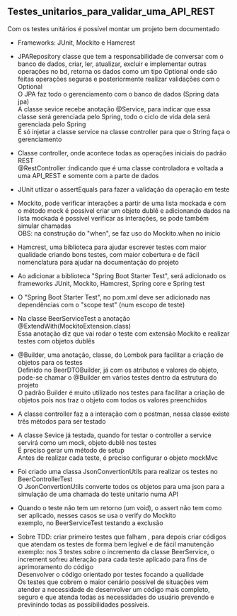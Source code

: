 <h2> Testes_unitarios_para_validar_uma_API_REST </h2>

Com os testes unitários é possível montar um projeto bem documentado<br/>
* Frameworks: JUnit, Mockito e Hamcrest <br/>


* JPARepository classe que tem a responsabilidade de conversar com o
banco de dados, criar, ler, atualizar, excluir e implementar
outras operações no bd, retorna os dados como um tipo Optional onde
são feitas operações seguras e posteriormente realizar validações
com o Optional<br/>
 O JPA faz todo o gerenciamento com o banco de dados (Spring data jpa)<br/>
A classe sevice recebe anotação @Service, para indicar que essa
classe será gerenciada pelo Spring, todo o ciclo de vida dela será
gerenciada pelo Spring<br/>
É só injetar a classe service na classe controller para que o String
faça o gerenciamento
  

* Classe controller, onde acontece todas as operações iniciais do padrão REST<br/>
@RestController :indicando que é uma classe controladora e voltada a
uma API_REST e somente com a parte de dados
  

* JUnit utlizar o assertEquals para fazer a validação da operação em teste
  

* Mockito, pode verificar interações a partir de uma lista mockada e com o
método mock é possível criar um objeto dublê e adicionando dados na lista
mockada é possível verificar as interações, se pode também simular chamadas<br/>
OBS: na construção do "when", se faz uso do Mockito.when no início


* Hamcrest, uma biblioteca para ajudar escrever testes com maior qualidade
criando bons testes, com maior cobertura e de fácil nomenclatura para
ajudar na documentação do projeto


* Ao adicionar a biblioteca "Spring Boot Starter Test", será adicionado os
frameworks JUnit, Mockito, Hamcrest, Spring core e Spring test


* O "Spring Boot Starter Test", no pom.xml deve ser adicionado nas dependências
com o "scope test" (num escopo de teste)


* Na classe BeerServiceTest a anotação @ExtendWith(MockitoExtension.class)<br/>
Essa anotação diz que vai rodar o teste com extensão Mockito e realizar
testes com objetos dublês


* @Builder, uma anotação, classe, do Lombok para facilitar a criação de
objetos para os testes<br/>
Definido no BeerDTOBuilder, já com os atributos e valores do objeto,
pode-se chamar o @Builder em vários testes dentro da estrutura do projeto<br/>
O padrão Builder é muito utilizado nos testes para facilitar a criação de
objetos pois nos traz o objeto com todos os valores preenchidos


* A classe controller faz a a interação com o postman, nessa classe
existe três métodos para ser testado


* A classe Sevice já testada, quando for testar o controller a service
servirá como um mock, objeto dublê nos testes<br/>
É preciso gerar um método de setup<br/>
Antes de realizar cada teste, é preciso configurar o objeto mockMvc


* Foi criado uma classa JsonConvertionUtils para realizar os testes
no BeerControllerTest<br/>
O JsonConvertionUtils converte todos os objetos para uma json para
a simulação de uma chamada do teste unitario numa API


* Quando o teste não tem um retorno (um void), o assert não tem como
ser aplicado, nesses casos se usa o verify do Mockito<br/>
exemplo, no BeerServiceTest testando a exclusão


* Sobre TDD: criar primeiro testes que falham , para depois criar
códigos que atendam os testes de forma bem legível e de fácil manutenção<br/>
exemplo: nos 3 testes sobre o incremento da classe BeerService, o increment
sofreu alteração para cada teste aplicado para fins de aprimoramento do código<br/>
Desenvolver o código orientado por testes focando a qualidade<br/>
Os testes que cobrem o maior cenário possível de situações vem atender
a necessidade de desenvolver um código mais completo, seguro e que
atenda todas as necessidades do usuário prevendo e previnindo todas
as possibilidades possíveis.